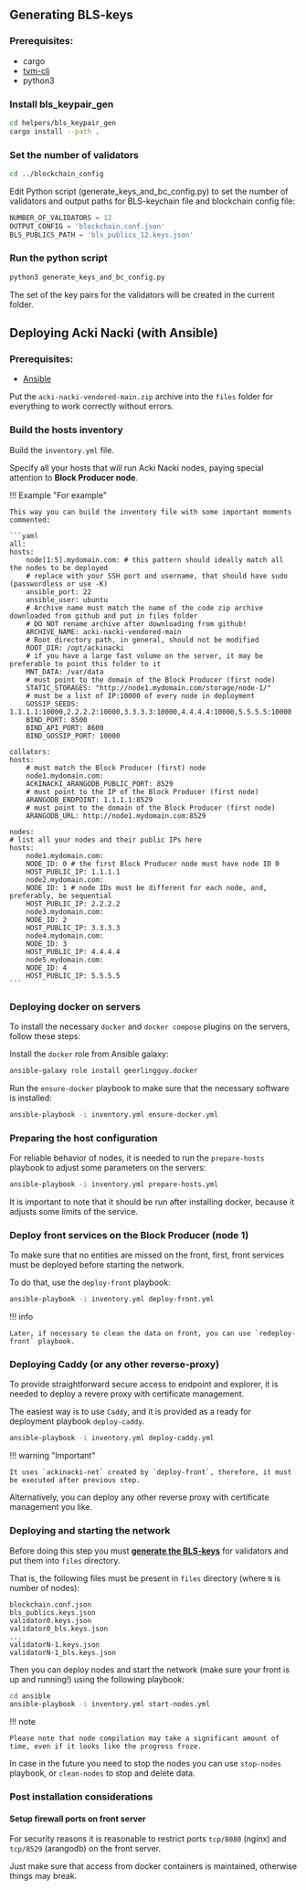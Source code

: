 ## **Generating BLS-keys**

### **Prerequisites:**

* cargo
* [tvm-cli](https://github.com/tvmlabs/tvm-cli/releases)
* python3

### **Install bls_keypair_gen**

```bash
cd helpers/bls_keypair_gen
cargo install --path .
```

### **Set the number of validators**

```bash
cd ../blockchain_config
```

Edit Python script (generate_keys_and_bc_config.py) to set the number of validators and output paths for BLS-keychain file and blockchain config file:

```python
NUMBER_OF_VALIDATORS = 12
OUTPUT_CONFIG = 'blockchain.conf.json'
BLS_PUBLICS_PATH = 'bls_publics_12.keys.json'
```

### **Run the python script**

```bash
python3 generate_keys_and_bc_config.py
```

The set of the key pairs for the validators will be created in the current folder.



## **Deploying Acki Nacki (with Ansible)**



### **Prerequisites:**


* [Ansible](https://docs.ansible.com/ansible/latest/installation_guide/intro_installation.html)

Put the `acki-nacki-vendored-main.zip` archive into the `files` folder for everything to work correctly without errors.


### **Build the hosts inventory**


Build the `inventory.yml` file.

Specify all your hosts that will run Acki Nacki nodes, paying special attention to **Block Producer node**.


!!! Example "For example"

    This way you can build the inventory file with some important moments commented:

    ```yaml
    all:
    hosts:
        node[1:5].mydomain.com: # this pattern should ideally match all the nodes to be deployed
        # replace with your SSH port and username, that should have sudo (passwordless or use -K)
        ansible_port: 22
        ansible_user: ubuntu
        # Archive name must match the name of the code zip archive downloaded from github and put in files folder
        # DO NOT rename archive after downloading from github!
        ARCHIVE_NAME: acki-nacki-vendored-main
        # Root directory path, in general, should not be modified
        ROOT_DIR: /opt/ackinacki
        # if you have a large fast volume on the server, it may be preferable to point this folder to it
        MNT_DATA: /var/data
        # must point to the domain of the Block Producer (first node)
        STATIC_STORAGES: "http://node1.mydomain.com/storage/node-1/"
        # must be a list of IP:10000 of every node in deployment
        GOSSIP_SEEDS: 1.1.1.1:10000,2.2.2.2:10000,3.3.3.3:10000,4.4.4.4:10000,5.5.5.5:10000
        BIND_PORT: 8500
        BIND_API_PORT: 8600
        BIND_GOSSIP_PORT: 10000

    collators:
    hosts:
        # must match the Block Producer (first) node
        node1.mydomain.com:
        ACKINACKI_ARANGODB_PUBLIC_PORT: 8529
        # must point to the IP of the Block Producer (first node)
        ARANGODB_ENDPOINT: 1.1.1.1:8529
        # must point to the domain of the Block Producer (first node)
        ARANGODB_URL: http://node1.mydomain.com:8529

    nodes:
    # list all your nodes and their public IPs here
    hosts:
        node1.mydomain.com:
        NODE_ID: 0 # the first Block Producer node must have node ID 0
        HOST_PUBLIC_IP: 1.1.1.1
        node2.mydomain.com:
        NODE_ID: 1 # node IDs must be different for each node, and, preferably, be sequential
        HOST_PUBLIC_IP: 2.2.2.2
        node3.mydomain.com:
        NODE_ID: 2
        HOST_PUBLIC_IP: 3.3.3.3
        node4.mydomain.com:
        NODE_ID: 3
        HOST_PUBLIC_IP: 4.4.4.4
        node5.mydomain.com:
        NODE_ID: 4
        HOST_PUBLIC_IP: 5.5.5.5
    ```


### **Deploying docker on servers**


To install the necessary `docker` and `docker compose` plugins on the servers, follow these steps:

Install the `docker` role from Ansible galaxy:

```bash
ansible-galaxy role install geerlingguy.docker
```

Run the `ensure-docker` playbook to make sure that the necessary software is installed:

```bash
ansible-playbook -i inventory.yml ensure-docker.yml
```


### **Preparing the host configuration**


For reliable behavior of nodes, it is needed to run the `prepare-hosts` playbook to adjust some parameters on the servers:

```bash
ansible-playbook -i inventory.yml prepare-hosts.yml
```

It is important to note that it should be run after installing docker, because it adjusts some limits of the service.


### **Deploy front services on the Block Producer (node 1)**


To make sure that no entities are missed on the front, first, front services must be deployed before starting the network.

To do that, use the `deploy-front` playbook:

```bash
ansible-playbook -i inventory.yml deploy-front.yml
```

!!! info

    Later, if necessary to clean the data on front, you can use `redeploy-front` playbook.


### **Deploying Caddy (or any other reverse-proxy)**


To provide straightforward secure access to endpoint and explorer, it is needed to deploy a revere proxy with certificate management.

The easiest way is to use `Caddy`, and it is provided as a ready for deployment playbook `deploy-caddy`.

```bash
ansible-playbook -i inventory.yml deploy-caddy.yml
```

!!! warning "Important"

    It uses `ackinacki-net` created by `deploy-front`, therefore, it must be executed after previous step.


Alternatively, you can deploy any other reverse proxy with certificate management you like.


### **Deploying and starting the network**


Before doing this step you must [**generate the BLS-keys**](deploy_network.md#generating-bls-keys) for validators and put them into `files` directory.

That is, the following files must be present in `files` directory (where `N` is number of nodes):

```
blockchain.conf.json
bls_publics.keys.json
validator0.keys.json
validator0_bls.keys.json
...
validatorN-1.keys.json
validatorN-1_bls.keys.json
```

Then you can deploy nodes and start the network (make sure your front is up and running!) using the following playbook:

```bash
cd ansible
ansible-playbook -i inventory.yml start-nodes.yml
```

!!! note

    Please note that node compilation may take a significant amount of time, even if it looks like the progress froze.


In case in the future you need to stop the nodes you can use `stop-nodes` playbook, or `clean-nodes` to stop and delete data.


### **Post installation considerations**


#### **Setup firewall ports on front server**


For security reasons it is reasonable to restrict ports `tcp/8080` (nginx) and `tcp/8529` (arangodb) on the front server.

Just make sure that access from docker containers is maintained, otherwise things may break.
